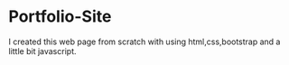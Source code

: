 # Portfolio-Site

 I created this web page from scratch with using html,css,bootstrap and a little bit javascript.

